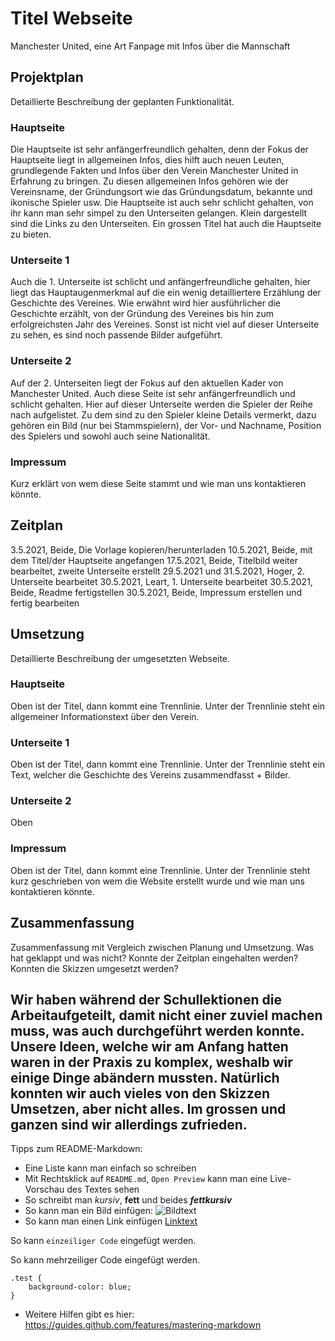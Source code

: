 # Titel Webseite

Manchester United, eine Art Fanpage mit Infos über die Mannschaft

## Projektplan

Detaillierte Beschreibung der geplanten Funktionalität.

### Hauptseite

Die Hauptseite ist sehr anfängerfreundlich gehalten, denn der Fokus der Hauptseite liegt in allgemeinen Infos, dies hilft auch neuen Leuten, grundlegende Fakten und Infos über den Verein Manchester United in Erfahrung zu bringen. Zu diesen allgemeinen Infos gehören wie der Vereinsname, der Gründungsort wie das Gründungsdatum, bekannte und ikonische Spieler usw. Die Hauptseite ist auch sehr schlicht gehalten, von ihr kann man sehr simpel zu den Unterseiten gelangen. Klein dargestellt sind die Links zu den Unterseiten. Ein grossen Titel hat auch die Hauptseite zu bieten.

### Unterseite 1

Auch die 1. Unterseite ist schlicht und anfängerfreundliche gehalten, hier liegt das Hauptaugenmerkmal auf die ein wenig detailliertere Erzählung der Geschichte des Vereines.
Wie erwähnt wird hier ausführlicher die Geschichte erzählt, von der Gründung des Vereines bis hin zum erfolgreichsten Jahr des Vereines. Sonst ist nicht viel auf dieser Unterseite zu sehen, es sind noch passende Bilder aufgeführt.

### Unterseite 2

Auf der 2. Unterseiten liegt der Fokus auf den aktuellen Kader von Manchester United. Auch diese Seite ist sehr anfängerfreundlich und schlicht gehalten. Hier auf dieser Unterseite werden die Spieler der Reihe nach aufgelistet. Zu dem sind zu den Spieler kleine Details vermerkt, dazu gehören ein Bild (nur bei Stammspielern), der Vor- und Nachname, Position des Spielers und sowohl auch seine Nationalität.

### Impressum 

Kurz erklärt von wem diese Seite stammt und wie man uns kontaktieren könnte.

## Zeitplan

3.5.2021, Beide, Die Vorlage kopieren/herunterladen
10.5.2021, Beide, mit dem Titel/der Hauptseite angefangen
17.5.2021, Beide, Titelbild weiter bearbeitet, zweite Unterseite erstellt
29.5.2021 und 31.5.2021, Hoger, 2. Unterseite bearbeitet
30.5.2021, Leart, 1. Unterseite bearbeitet
30.5.2021, Beide, Readme fertigstellen
30.5.2021, Beide, Impressum erstellen und fertig bearbeiten
## Umsetzung

Detaillierte Beschreibung der umgesetzten Webseite.

### Hauptseite

Oben ist der Titel, dann kommt eine Trennlinie. Unter der Trennlinie steht ein allgemeiner Informationstext über den Verein.

### Unterseite 1

Oben ist der Titel, dann kommt eine Trennlinie. Unter der Trennlinie steht ein Text, welcher die Geschichte des Vereins zusammendfasst + Bilder.

### Unterseite 2

Oben 

### Impressum

Oben ist der Titel, dann kommt eine Trennlinie. Unter der Trennlinie steht kurz geschrieben von wem die Website erstellt wurde und wie man uns kontaktieren könnte.

## Zusammenfassung

Zusammenfassung mit Vergleich zwischen Planung und Umsetzung. Was hat geklappt und was nicht? Konnte der Zeitplan eingehalten werden? Konnten die Skizzen umgesetzt werden?

Wir haben während der Schullektionen die Arbeitaufgeteilt, damit nicht einer zuviel machen muss, was auch durchgeführt werden konnte. Unsere Ideen, welche wir am Anfang hatten waren in der Praxis zu komplex, weshalb wir einige Dinge abändern mussten. Natürlich konnten wir auch vieles von den Skizzen Umsetzen, aber nicht alles. Im grossen und ganzen sind wir allerdings zufrieden.
---

Tipps zum README-Markdown:
- Eine Liste kann man einfach so schreiben
- Mit Rechtsklick auf `README.md`, `Open Preview` kann man eine Live-Vorschau des Textes sehen 
- So schreibt man *kursiv*, **fett** und beides ***fettkursiv***
- So kann man ein Bild einfügen: ![Bildtext](link-zum-bild.jpg)
- So kann man einen Link einfügen [Linktext](https://google.com)

So kann `einzeiliger Code` eingefügt werden.

So kann mehrzeiliger Code eingefügt werden.
```
.test {
    background-color: blue;
}
```

- Weitere Hilfen gibt es hier: https://guides.github.com/features/mastering-markdown